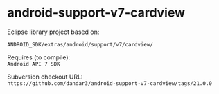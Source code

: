 android-support-v7-cardview
===========================

Eclipse library project based on:

`ANDROID_SDK/extras/android/support/v7/cardview/`

Requires (to compile):<br>
`Android API 7 SDK`

Subversion checkout URL:<br/>
`https://github.com/dandar3/android-support-v7-cardview/tags/21.0.0`
